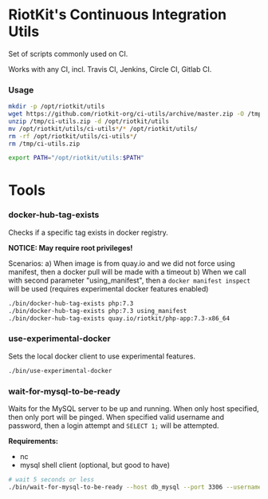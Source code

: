 RiotKit's Continuous Integration Utils
======================================

Set of scripts commonly used on CI.

Works with any CI, incl. Travis CI, Jenkins, Circle CI, Gitlab CI.

### Usage

```bash
mkdir -p /opt/riotkit/utils
wget https://github.com/riotkit-org/ci-utils/archive/master.zip -O /tmp/ci-utils.zip
unzip /tmp/ci-utils.zip -d /opt/riotkit/utils
mv /opt/riotkit/utils/ci-utils*/* /opt/riotkit/utils/
rm -rf /opt/riotkit/utils/ci-utils*/
rm /tmp/ci-utils.zip

export PATH="/opt/riotkit/utils:$PATH"
```

Tools
=====

### docker-hub-tag-exists

Checks if a specific tag exists in docker registry.

**NOTICE: May require root privileges!**

Scenarios:
a) When image is from quay.io and we did not force using manifest, then a docker pull will be made with a timeout
b) When we call with second parameter "using_manifest", then a `docker manifest inspect` will be used (requires experimental docker features enabled)

```bash
./bin/docker-hub-tag-exists php:7.3
./bin/docker-hub-tag-exists php:7.3 using_manifest
./bin/docker-hub-tag-exists quay.io/riotkit/php-app:7.3-x86_64
```

### use-experimental-docker

Sets the local docker client to use experimental features.

```bash
./bin/use-experimental-docker
```

### wait-for-mysql-to-be-ready

Waits for the MySQL server to be up and running. When only host specified, then only port will be pinged.
When specified valid username and password, then a login attempt and `SELECT 1;` will be attempted.

**Requirements:**
- nc
- mysql shell client (optional, but good to have)

```bash
# wait 5 seconds or less
./bin/wait-for-mysql-to-be-ready --host db_mysql --port 3306 --username root --password root --timeout 5
```
